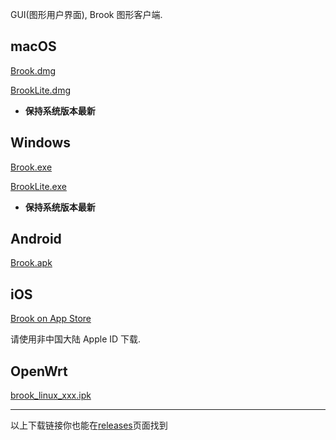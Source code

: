 GUI(图形用户界面), Brook 图形客户端.

## macOS

[Brook.dmg](https://github.com/txthinking/brook/releases/download/v20210401/Brook.dmg)

[BrookLite.dmg](https://github.com/txthinking/brook/releases/download/v20210401/BrookLite.dmg)

-   **保持系统版本最新**

## Windows

[Brook.exe](https://github.com/txthinking/brook/releases/download/v20210401/Brook.exe)

[BrookLite.exe](https://github.com/txthinking/brook/releases/download/v20210401/BrookLite.exe)

-   **保持系统版本最新**

## Android

[Brook.apk](https://github.com/txthinking/brook/releases/download/v20210401/Brook.apk)

## iOS

[Brook on App Store](https://apps.apple.com/us/app/brook-a-cross-platform-proxy/id1216002642)

请使用非中国大陆 Apple ID 下载.

## OpenWrt

[brook_linux_xxx.ipk](/zh-cn/brook-tproxy-gui)

---

以上下载链接你也能在[releases](https://github.com/txthinking/brook/releases)页面找到
